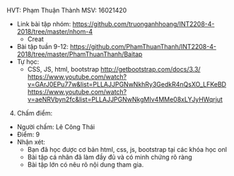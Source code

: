 HVT: Phạm Thuận Thành
MSV: 16021420
- Link bài tập nhóm: https://github.com/truonganhhoang/INT2208-4-2018/tree/master/nhom-4
	+ Creat
- Bài tập tuần 9-12:
	https://github.com/PhamThuanThanh/INT2208-4-2018/tree/master/PhamThuanThanh/Baitap
- Tự học:
	+ CSS, JS, html, bootstrap 
	http://getbootstrap.com/docs/3.3/
	https://www.youtube.com/watch?v=GArJ0EPu77w&list=PLLAJJPGNwNkhRy3GedkR4nQsXO_LFKeBD
	https://www.youtube.com/watch?v=aeNRVbyn2fc&list=PLLAJJPGNwNkgMIv4MMe08xLYJyHWqrjut
4. Chấm điểm:
- Người chấm: Lê Công Thái
- Điểm: 9
- Nhận xét:
	- Bạn đã học được cơ bản html, css, js, bootstrap tại các khóa học onl
	- Bài tập cá nhân đã làm đầy đủ và có minh chứng rõ ràng
	- Bài tập lớn có nêu rõ nội dung tham gia.
